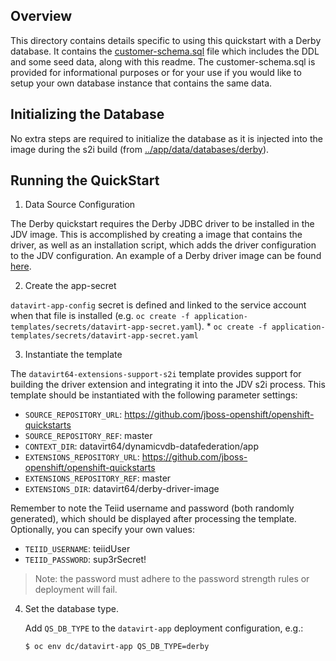 ## Overview

This directory contains details specific to using this quickstart with a Derby database.  It contains the [customer-schema.sql](./customer-schema.sql) file which includes the DDL and some seed data, along with this readme.  The customer-schema.sql is provided for informational purposes or for your use if you would like to setup your own database instance that contains the same data.

## Initializing the Database

No extra steps are required to initialize the database as it is injected into the image during the s2i build (from [../app/data/databases/derby](../app/data/databases/derby)).

## Running the QuickStart

1. Data Source Configuration

The Derby quickstart requires the Derby JDBC driver to be installed in the JDV image.  This is accomplished by creating a image that contains the driver, as well as an installation script, which adds the driver configuration to the JDV configuration.  An example of a Derby driver image can be found [here](../../derby-driver-image).


2. Create the app-secret

`datavirt-app-config` secret is defined and linked to the service account when that file is installed (e.g. `oc create -f application-templates/secrets/datavirt-app-secret.yaml`).
    *  `oc create -f application-templates/secrets/datavirt-app-secret.yaml`
    
    
3.  Instantiate the template

The `datavirt64-extensions-support-s2i` template provides support for building the driver extension and integrating it into the JDV s2i process.  This template should be instantiated with the following parameter settings:

* `SOURCE_REPOSITORY_URL`: https://github.com/jboss-openshift/openshift-quickstarts
* `SOURCE_REPOSITORY_REF`: master
* `CONTEXT_DIR`: datavirt64/dynamicvdb-datafederation/app
* `EXTENSIONS_REPOSITORY_URL`: https://github.com/jboss-openshift/openshift-quickstarts
* `EXTENSIONS_REPOSITORY_REF`: master
* `EXTENSIONS_DIR`: datavirt64/derby-driver-image

Remember to note the Teiid username and password (both randomly generated), which should be displayed after processing the template.  Optionally, you can specify your own values:

* `TEIID_USERNAME`: teiidUser
* `TEIID_PASSWORD`: sup3rSecret!

> Note: the password must adhere to the password strength rules or deployment will fail.

4.  Set the database type. 

    Add `QS_DB_TYPE` to the `datavirt-app` deployment configuration, e.g.:

    ```
    $ oc env dc/datavirt-app QS_DB_TYPE=derby
    ```
